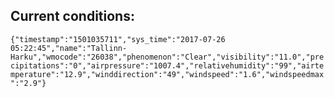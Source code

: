 ## Current conditions: 
 ``` {"timestamp":"1501035711","sys_time":"2017-07-26 05:22:45","name":"Tallinn-Harku","wmocode":"26038","phenomenon":"Clear","visibility":"11.0","precipitations":"0","airpressure":"1007.4","relativehumidity":"99","airtemperature":"12.9","winddirection":"49","windspeed":"1.6","windspeedmax":"2.9"} ```
